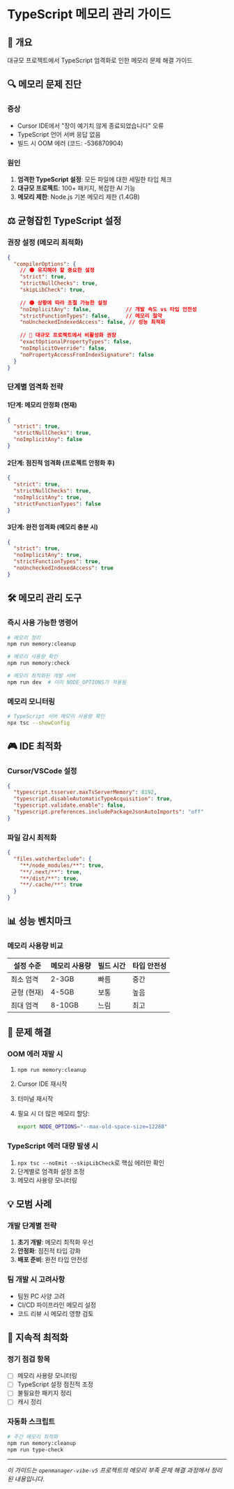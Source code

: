 # TypeScript 메모리 관리 가이드

## 🎯 개요

대규모 프로젝트에서 TypeScript 엄격화로 인한 메모리 문제 해결 가이드

## 🔍 메모리 문제 진단

### 증상

- Cursor IDE에서 "장이 예기치 않게 종료되었습니다" 오류
- TypeScript 언어 서버 응답 없음
- 빌드 시 OOM 에러 (코드: -536870904)

### 원인

1. **엄격한 TypeScript 설정**: 모든 파일에 대한 세밀한 타입 체크
2. **대규모 프로젝트**: 100+ 패키지, 복잡한 AI 기능
3. **메모리 제한**: Node.js 기본 메모리 제한 (1.4GB)

## ⚖️ 균형잡힌 TypeScript 설정

### 권장 설정 (메모리 최적화)

```json
{
  "compilerOptions": {
    // 🟢 유지해야 할 중요한 설정
    "strict": true,
    "strictNullChecks": true,
    "skipLibCheck": true,
    
    // 🟡 상황에 따라 조절 가능한 설정
    "noImplicitAny": false,           // 개발 속도 vs 타입 안전성
    "strictFunctionTypes": false,     // 메모리 절약
    "noUncheckedIndexedAccess": false, // 성능 최적화
    
    // 🔴 대규모 프로젝트에서 비활성화 권장
    "exactOptionalPropertyTypes": false,
    "noImplicitOverride": false,
    "noPropertyAccessFromIndexSignature": false
  }
}
```

### 단계별 엄격화 전략

#### 1단계: 메모리 안정화 (현재)

```json
{
  "strict": true,
  "strictNullChecks": true,
  "noImplicitAny": false
}
```

#### 2단계: 점진적 엄격화 (프로젝트 안정화 후)

```json
{
  "strict": true,
  "strictNullChecks": true,
  "noImplicitAny": true,
  "strictFunctionTypes": false
}
```

#### 3단계: 완전 엄격화 (메모리 충분 시)

```json
{
  "strict": true,
  "noImplicitAny": true,
  "strictFunctionTypes": true,
  "noUncheckedIndexedAccess": true
}
```

## 🛠️ 메모리 관리 도구

### 즉시 사용 가능한 명령어

```bash
# 메모리 정리
npm run memory:cleanup

# 메모리 사용량 확인
npm run memory:check

# 메모리 최적화된 개발 서버
npm run dev  # 이미 NODE_OPTIONS가 적용됨
```

### 메모리 모니터링

```bash
# TypeScript 서버 메모리 사용량 확인
npx tsc --showConfig
```

## 🎮 IDE 최적화

### Cursor/VSCode 설정

```json
{
  "typescript.tsserver.maxTsServerMemory": 8192,
  "typescript.disableAutomaticTypeAcquisition": true,
  "typescript.validate.enable": false,
  "typescript.preferences.includePackageJsonAutoImports": "off"
}
```

### 파일 감시 최적화

```json
{
  "files.watcherExclude": {
    "**/node_modules/**": true,
    "**/.next/**": true,
    "**/dist/**": true,
    "**/.cache/**": true
  }
}
```

## 📊 성능 벤치마크

### 메모리 사용량 비교

| 설정 수준 | 메모리 사용량 | 빌드 시간 | 타입 안전성 |
|-----------|---------------|-----------|-------------|
| 최소 엄격 | 2-3GB | 빠름 | 중간 |
| 균형 (현재) | 4-5GB | 보통 | 높음 |
| 최대 엄격 | 8-10GB | 느림 | 최고 |

## 🚨 문제 해결

### OOM 에러 재발 시

1. `npm run memory:cleanup`
2. Cursor IDE 재시작
3. 터미널 재시작
4. 필요 시 더 많은 메모리 할당:

   ```bash
   export NODE_OPTIONS="--max-old-space-size=12288"
   ```

### TypeScript 에러 대량 발생 시

1. `npx tsc --noEmit --skipLibCheck`로 핵심 에러만 확인
2. 단계별로 엄격화 설정 조정
3. 메모리 사용량 모니터링

## 💡 모범 사례

### 개발 단계별 전략

1. **초기 개발**: 메모리 최적화 우선
2. **안정화**: 점진적 타입 강화
3. **배포 준비**: 완전 타입 안전성

### 팀 개발 시 고려사항

- 팀원 PC 사양 고려
- CI/CD 파이프라인 메모리 설정
- 코드 리뷰 시 메모리 영향 검토

## 🔄 지속적 최적화

### 정기 점검 항목

- [ ] 메모리 사용량 모니터링
- [ ] TypeScript 설정 점진적 조정
- [ ] 불필요한 패키지 정리
- [ ] 캐시 정리

### 자동화 스크립트

```bash
# 주간 메모리 최적화
npm run memory:cleanup
npm run type-check
```

---

*이 가이드는 `openmanager-vibe-v5` 프로젝트의 메모리 부족 문제 해결 과정에서 정리된 내용입니다.*
